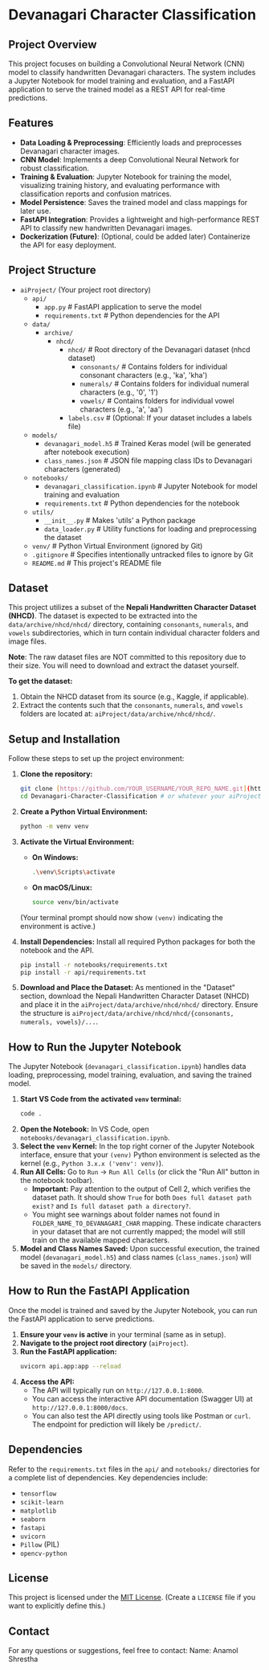 # Devanagari Character Classification

## Project Overview

This project focuses on building a Convolutional Neural Network (CNN) model to classify handwritten Devanagari characters. The system includes a Jupyter Notebook for model training and evaluation, and a FastAPI application to serve the trained model as a REST API for real-time predictions.

## Features

* **Data Loading & Preprocessing**: Efficiently loads and preprocesses Devanagari character images.
* **CNN Model**: Implements a deep Convolutional Neural Network for robust classification.
* **Training & Evaluation**: Jupyter Notebook for training the model, visualizing training history, and evaluating performance with classification reports and confusion matrices.
* **Model Persistence**: Saves the trained model and class mappings for later use.
* **FastAPI Integration**: Provides a lightweight and high-performance REST API to classify new handwritten Devanagari images.
* **Dockerization (Future)**: (Optional, could be added later) Containerize the API for easy deployment.

## Project Structure

* `aiProject/` (Your project root directory)
    * `api/`
        * `app.py` # FastAPI application to serve the model
        * `requirements.txt` # Python dependencies for the API
    * `data/`
        * `archive/`
            * `nhcd/`
                * `nhcd/` # Root directory of the Devanagari dataset (nhcd dataset)
                    * `consonants/` # Contains folders for individual consonant characters (e.g., 'ka', 'kha')
                    * `numerals/` # Contains folders for individual numeral characters (e.g., '0', '1')
                    * `vowels/` # Contains folders for individual vowel characters (e.g., 'a', 'aa')
                * `labels.csv` # (Optional: If your dataset includes a labels file)
    * `models/`
        * `devanagari_model.h5` # Trained Keras model (will be generated after notebook execution)
        * `class_names.json` # JSON file mapping class IDs to Devanagari characters (generated)
    * `notebooks/`
        * `devanagari_classification.ipynb` # Jupyter Notebook for model training and evaluation
        * `requirements.txt` # Python dependencies for the notebook
    * `utils/`
        * `__init__.py` # Makes 'utils' a Python package
        * `data_loader.py` # Utility functions for loading and preprocessing the dataset
    * `venv/` # Python Virtual Environment (ignored by Git)
    * `.gitignore` # Specifies intentionally untracked files to ignore by Git
    * `README.md` # This project's README file
 
## Dataset

This project utilizes a subset of the **Nepali Handwritten Character Dataset (NHCD)**.
The dataset is expected to be extracted into the `data/archive/nhcd/nhcd/` directory, containing `consonants`, `numerals`, and `vowels` subdirectories, which in turn contain individual character folders and image files.

**Note**: The raw dataset files are NOT committed to this repository due to their size. You will need to download and extract the dataset yourself.

**To get the dataset:**
1.  Obtain the NHCD dataset from its source (e.g., Kaggle, if applicable).
2.  Extract the contents such that the `consonants`, `numerals`, and `vowels` folders are located at: `aiProject/data/archive/nhcd/nhcd/`.

## Setup and Installation

Follow these steps to set up the project environment:

1.  **Clone the repository:**
    ```bash
    git clone [https://github.com/YOUR_USERNAME/YOUR_REPO_NAME.git](https://github.com/YOUR_USERNAME/YOUR_REPO_NAME.git)
    cd Devanagari-Character-Classification # or whatever your aiProject folder is named
    ```

2.  **Create a Python Virtual Environment:**
    ```bash
    python -m venv venv
    ```

3.  **Activate the Virtual Environment:**
    * **On Windows:**
        ```bash
        .\venv\Scripts\activate
        ```
    * **On macOS/Linux:**
        ```bash
        source venv/bin/activate
        ```
    (Your terminal prompt should now show `(venv)` indicating the environment is active.)

4.  **Install Dependencies:**
    Install all required Python packages for both the notebook and the API.
    ```bash
    pip install -r notebooks/requirements.txt
    pip install -r api/requirements.txt
    ```

5.  **Download and Place the Dataset:**
    As mentioned in the "Dataset" section, download the Nepali Handwritten Character Dataset (NHCD) and place it in the `aiProject/data/archive/nhcd/nhcd/` directory. Ensure the structure is `aiProject/data/archive/nhcd/nhcd/{consonants, numerals, vowels}/...`.

## How to Run the Jupyter Notebook

The Jupyter Notebook (`devanagari_classification.ipynb`) handles data loading, preprocessing, model training, evaluation, and saving the trained model.

1.  **Start VS Code from the activated `venv` terminal:**
    ```bash
    code .
    ```
2.  **Open the Notebook:** In VS Code, open `notebooks/devanagari_classification.ipynb`.
3.  **Select the `venv` Kernel:** In the top right corner of the Jupyter Notebook interface, ensure that your `(venv)` Python environment is selected as the kernel (e.g., `Python 3.x.x ('venv': venv)`).
4.  **Run All Cells:** Go to `Run` -> `Run All Cells` (or click the "Run All" button in the notebook toolbar).
    * **Important:** Pay attention to the output of Cell 2, which verifies the dataset path. It should show `True` for both `Does full dataset path exist?` and `Is full dataset path a directory?`.
    * You might see warnings about folder names not found in `FOLDER_NAME_TO_DEVANAGARI_CHAR` mapping. These indicate characters in your dataset that are not currently mapped; the model will still train on the available mapped characters.
5.  **Model and Class Names Saved:** Upon successful execution, the trained model (`devanagari_model.h5`) and class names (`class_names.json`) will be saved in the `models/` directory.

## How to Run the FastAPI Application

Once the model is trained and saved by the Jupyter Notebook, you can run the FastAPI application to serve predictions.

1.  **Ensure your `venv` is active** in your terminal (same as in setup).
2.  **Navigate to the project root directory** (`aiProject`).
3.  **Run the FastAPI application:**
    ```bash
    uvicorn api.app:app --reload
    ```
4.  **Access the API:**
    * The API will typically run on `http://127.0.0.1:8000`.
    * You can access the interactive API documentation (Swagger UI) at `http://127.0.0.1:8000/docs`.
    * You can also test the API directly using tools like Postman or `curl`. The endpoint for prediction will likely be `/predict/`.

## Dependencies

Refer to the `requirements.txt` files in the `api/` and `notebooks/` directories for a complete list of dependencies. Key dependencies include:

* `tensorflow`
* `scikit-learn`
* `matplotlib`
* `seaborn`
* `fastapi`
* `uvicorn`
* `Pillow` (PIL)
* `opencv-python`

## License

This project is licensed under the [MIT License](LICENSE). (Create a `LICENSE` file if you want to explicitly define this.)

## Contact

For any questions or suggestions, feel free to contact:
Name: Anamol Shrestha
